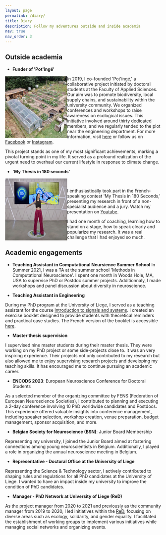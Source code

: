 ```yaml
---
layout: page
permalink: /diary/
title: Diary
description: Follow my adventures outside and inside academia
nav: true
nav_order: 3
---
```


## Outside academia
- **Funder of 'Pot'ingé'**

<img align="left" width="200" height="200" webp= "-resize 800x" src="/assets/img/PotingePic.jpg">

In 2019, I co-founded 'Pot'ingé,' a collaborative project initiated by doctoral students at the Faculty of Applied Sciences. Our aim was to promote biodiversity, local supply chains, and sustainability within the university community. We organized conferences and workshops to raise awareness on ecological issues. This initiative involved around thirty dedicated members, and we regularly tended to the plot near the engineering department. For more information, visit [here](https://potinge.be/fr-be/) or follow us on [Facebook](https://www.facebook.com/potinge)  or [Instagram](https://www.instagram.com/pot.inge/?hl=en).

This project stands as one of my most significant achievements, marking a pivotal turning point in my life. It served as a profound realization of the urgent need to overhaul our current lifestyle in response to climate change. 


- **'My Thesis in 180 seconds'**

<img align="left" width="200" height="200" padding-right=10px src="/assets/img/MT180Pic.jpg"> 
&nbsp;&nbsp;&nbsp;&nbsp;

I enthusiastically took part in the French-speaking contest 'My Thesis in 180 Seconds,' presenting my research in front of a non-specialist audience and a jury. Watch my presentation on [Youtube](https://www.youtube.com/watch?v=gIfSuxalYPA).

I had one month of coaching, learning how to stand on a stage, how to speak clearly and popularize my research. It was a real challenge that I had enjoyed so much. 



## Academic engagements
- **Teaching Assistant in Computational Neursience Summer School**
In Summer 2021, I was a TA at the summer school 'Methods in Computational Neuroscience'. I spent one month in Woods Hole, MA, USA to supervise PhD or Postdoc summer projects. Additionnaly, I made workshops and panel discussion about diversity in neuroscience. 

-  **Teaching Assistant in Engineering**

During my PhD program at the University of Liege, I served as a teaching assistant for the course [Introduction to signals and systems](https://www.programmes.uliege.be/cocoon/20232024/cours/SYST0002-2.html). I created an exercise booklet designed to provide students with theoretical reminders and practical case studies. The French version of the booklet is accessible [here](https://orbi.uliege.be/handle/2268/264163).

- **Master thesis supervision**

I supervised nine master students during their master thesis. They were working on my PhD project or some side-projects close to. It was an very inspiring experience. Their projects not only contributed to my research but also allowed me to enjoy supervising research projects and developing my teaching skills. It has encouraged
me to continue pursuing an academic career.


- **ENCODS 2023**: European Neuroscience Conference for Doctoral Students

As a selected member of the organizing committee by FENS (Federation of European Neuroscience Societies), I contributed to planning and executing a 2-day conference involving 10 PhD worldwide candidates and Postdocs. This experience offered valuable insights into conference management, including speaker selection, workshop creation, venue preparation, budget management, sponsor acquisition, and more.


- **Belgian Society for Neuroscience (BSN)**: Junior Board Membership 

Representing my university, I joined the Junior Board aimed at fostering connections among young neuroscientists in Belgium. Additionally, I played a role in organizing the annual neuroscience meeting in Belgium.
   

- **Representative - Doctoral Office at the University of Liege**

Representing the Science & Technology sector, I actively contributed to shaping rules and regulations for all PhD candidates at the University of Liege. I wanted to have an impact inside my university to improve the condition of PhD candidates. 


- **Manager - PhD Network at University of Liege (ReD)**

As the project manager from 2020 to 2021 and previously as the community manager from 2019 to 2020, I led initiatives within the [ReD](https://www.red.uliege.be), focusing on diverse areas such as ecology, solidarity, and gender equality. I facilitated the establishment of working groups to implement various initiatives while managing social networks and organizing events.



